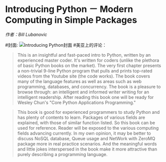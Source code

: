 # Introducing Python － Modern Computing in Simple Packages
*作者：Bill Lubanovic*

#封面: ![Introducing Python封面](https://img3.doubanio.com/lpic/s28019031.jpg)
#美亚上的评论：

> This is an insightful and fast-paced intro to Python, written by an experienced master coder. 
> It's written for coders (unlike the plethora of basic Python books on the market). 
> The very first chapter presents a non-trivial 9-line Python program that pulls and prints 
> top-rated videos from the Youtube site (the code works). The book covers many of the language 
> features as well as areas such as web programming, databases, and concurrency. 
> The book is a pleasure to browse through: an intelligent and informed writer writing for an intelligent readership. 
> After reading this book one will be ready for Wesley Chun's "Core Python Applications Programming."


> This book is good for experienced programmers to study Python and has plenty of contents to
> learn. Packages of various fields are explained, with those of similar function listed. So this book
> can be used for reference. Reader will be exposed to the various computing fields advancing currently.
> In my own opinion, it may be better to discuss NoSQL database, Queue usage and NetWork with ZeroMQ
> package more in real practice scenarios. And the meaningful words and little jokes interspersed in the
> book make it more attractive than purely describing a programming language.
